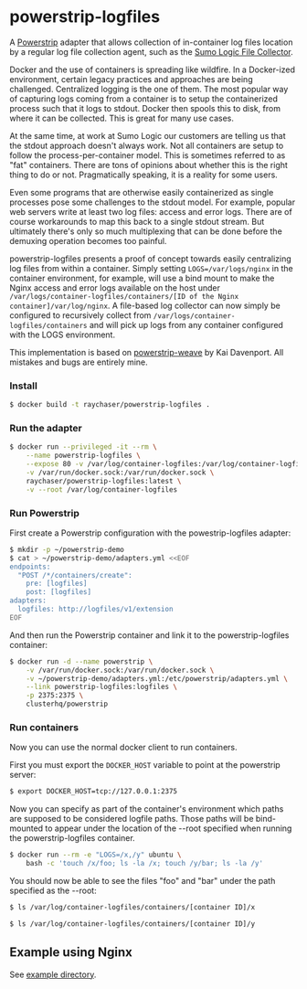 powerstrip-logfiles
===================

A [Powerstrip](https://github.com/ClusterHQ/powerstrip) adapter that allows collection of in-container log files location by a regular log file collection agent, such as the [Sumo Logic File Collector](https://www.sumologic.com).

Docker and the use of containers is spreading like wildfire. In a Docker-ized environment, certain legacy practices and approaches are being challenged. Centralized logging is the one of them. The most popular way of capturing logs coming from a container is to setup the containerized process such that it logs to stdout. Docker then spools this to disk, from where it can be collected. This is great for many use cases.

At the same time, at work at Sumo Logic our customers are telling us that the stdout approach doesn't always work. Not all containers are setup to follow the process-per-container model. This is sometimes referred to as "fat" containers. There are tons of opinions about whether this is the right thing to do or not. Pragmatically speaking, it is a reality for some users.

Even some programs that are otherwise easily containerized as single processes pose some challenges to the stdout model. For example, popular web servers write at least two log files: access and error logs. There are of course workarounds to map this back to a single stdout stream. But ultimately there's only so much multiplexing that can be done before the demuxing operation becomes too painful.

powerstrip-logfiles presents a proof of concept towards easily centralizing log files from within a container. Simply setting `LOGS=/var/logs/nginx` in the container environment, for example, will use a bind mount to make the Nginx access and error logs available on the host under `/var/logs/container-logfiles/containers/[ID of the Nginx container]/var/log/nginx`. A file-based log collector can now simply be configured to recursively collect from `/var/logs/container-logfiles/containers` and will pick up logs from any container configured with the LOGS environment.

This implementation is based on [powerstrip-weave](https://github.com/binocarlos/powerstrip-weave) by Kai Davenport. All mistakes and bugs are entirely mine.


### Install

```bash
$ docker build -t raychaser/powerstrip-logfiles .
```

### Run the adapter

```bash
$ docker run --privileged -it --rm \
    --name powerstrip-logfiles \
    --expose 80 -v /var/log/container-logfiles:/var/log/container-logfiles \
    -v /var/run/docker.sock:/var/run/docker.sock \
    raychaser/powerstrip-logfiles:latest \
    -v --root /var/log/container-logfiles
```


### Run Powerstrip

First create a Powerstrip configuration with the powestrip-logfiles adapter:

```bash
$ mkdir -p ~/powerstrip-demo
$ cat > ~/powerstrip-demo/adapters.yml <<EOF
endpoints:
  "POST /*/containers/create":
    pre: [logfiles]
    post: [logfiles]
adapters:
  logfiles: http://logfiles/v1/extension
EOF
```

And then run the Powerstrip container and link it to the powerstrip-logfiles container:

```bash
$ docker run -d --name powerstrip \
    -v /var/run/docker.sock:/var/run/docker.sock \
    -v ~/powerstrip-demo/adapters.yml:/etc/powerstrip/adapters.yml \
    --link powerstrip-logfiles:logfiles \
    -p 2375:2375 \
    clusterhq/powerstrip
```

### Run containers

Now you can use the normal docker client to run containers.

First you must export the `DOCKER_HOST` variable to point at the powerstrip server:

```bash
$ export DOCKER_HOST=tcp://127.0.0.1:2375
```

Now you can specify as part of the container's environment which paths are supposed to be considered logfile paths. Those paths will be bind-mounted to appear under the location of the --root specified when running the powerstrip-logfiles container.

```bash
$ docker run --rm -e "LOGS=/x,/y" ubuntu \
    bash -c 'touch /x/foo; ls -la /x; touch /y/bar; ls -la /y'
```

You should now be able to see the files "foo" and "bar" under the path specified as the --root:

```bash
$ ls /var/log/container-logfiles/containers/[container ID]/x
```

```bash
$ ls /var/log/container-logfiles/containers/[container ID]/y
```


## Example using Nginx

See [example directory](example/).


